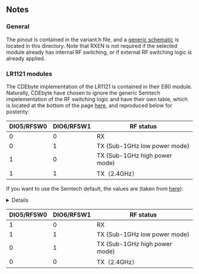 ## Notes

### General
The pinout is contained in the variant.h file, and a [generic schematic](./Schematic_Pro-Micro_Pinouts%202024-12-14.pdf) is located in this directory. Note that RXEN is not required if the selected module already has internal RF switching, or if external RF switching logic is already applied.

### LR1121 modules
The CDEbyte implementation of the LR1121 is contained in their E80 module. Naturally, CDEbyte have chosen to ignore the generic Semtech impelementation of the RF switching logic and have their own table, which is located at the bottom of the page [here](https://www.cdebyte.com/products/E80-900M2213S/2#Pin), and reproduced below for posterity:

| DIO5/RFSW0 | DIO6/RFSW1 | RF status                     |
| ---------- | ---------- | ----------------------------- |
| 0          | 0          | RX                            |
| 0          | 1          | TX (Sub-1GHz low power mode)  |
| 1          | 0          | TX (Sub-1GHz high power mode) |
| 1          | 1          | TX（2.4GHz）                    |

If you want to use the Semtech default, the values are (taken from [here](https://github.com/Lora-net/SWSD006/blob/73f59215b0103de7011056105011c5f5cc47f1e8/lib/app_subGHz_config_lr11xx.c#L145C1-L154C4)):

<details>

```
	.rfswitch = {
		.enable = LR11XX_SYSTEM_RFSW0_HIGH | LR11XX_SYSTEM_RFSW1_HIGH | LR11XX_SYSTEM_RFSW2_HIGH,
		.standby = 0,
		.rx = LR11XX_SYSTEM_RFSW0_HIGH,
		.tx = LR11XX_SYSTEM_RFSW0_HIGH | LR11XX_SYSTEM_RFSW1_HIGH,
		.tx_hp = LR11XX_SYSTEM_RFSW1_HIGH,
		.tx_hf = 0,
		.gnss = LR11XX_SYSTEM_RFSW2_HIGH,
		.wifi = 0,
	},
```
</details>


| DIO5/RFSW0 | DIO6/RFSW1 | RF status                     |
| ---------- | ---------- | ----------------------------- |
| 1          | 0          | RX                            |
| 1          | 1          | TX (Sub-1GHz low power mode)  |
| 0          | 1          | TX (Sub-1GHz high power mode) |
| 0          | 0          | TX（2.4GHz）                    |

